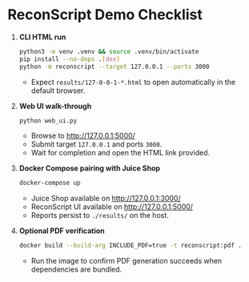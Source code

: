 # ReconScript Demo Checklist

1. **CLI HTML run**
   ```bash
   python3 -m venv .venv && source .venv/bin/activate
   pip install --no-deps .[dev]
   python -m reconscript --target 127.0.0.1 --ports 3000
   ```
   - Expect `results/127-0-0-1-*.html` to open automatically in the default browser.

2. **Web UI walk-through**
   ```bash
   python web_ui.py
   ```
   - Browse to http://127.0.0.1:5000/
   - Submit target `127.0.0.1` and ports `3000`.
   - Wait for completion and open the HTML link provided.

3. **Docker Compose pairing with Juice Shop**
   ```bash
   docker-compose up
   ```
   - Juice Shop available on http://127.0.0.1:3000/
   - ReconScript UI available on http://127.0.0.1:5000/
   - Reports persist to `./results/` on the host.

4. **Optional PDF verification**
   ```bash
   docker build --build-arg INCLUDE_PDF=true -t reconscript:pdf .
   ```
   - Run the image to confirm PDF generation succeeds when dependencies are bundled.
